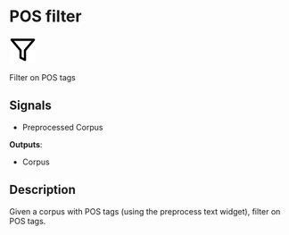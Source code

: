 POS filter
===========

![image](icons/filter.svg)

Filter on POS tags

Signals
-------

- Preprocessed Corpus

**Outputs**:

- Corpus

Description
-----------

Given a corpus with POS tags (using the preprocess text widget), filter on POS tags.